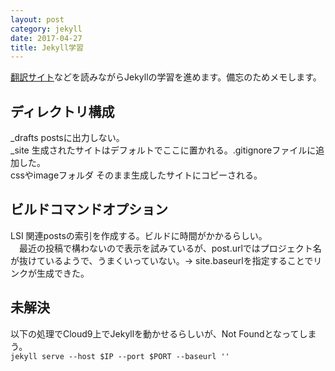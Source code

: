 ```yaml
---
layout: post
category: jekyll
date: 2017-04-27
title: Jekyll学習
---
```

[翻訳サイト](http://jekyllrb-ja.github.io/)などを読みながらJekyllの学習を進めます。備忘のためメモします。

## ディレクトリ構成
_drafts postsに出力しない。  
_site 生成されたサイトはデフォルトでここに置かれる。.gitignoreファイルに追加した。  
cssやimageフォルダ そのまま生成したサイトにコピーされる。  

## ビルドコマンドオプション
LSI 関連postsの索引を作成する。ビルドに時間がかかるらしい。  
　最近の投稿で構わないので表示を試みているが、post.urlではプロジェクト名が抜けているようで、うまくいっていない。→ site.baseurlを指定することでリンクが生成できた。

## 未解決
以下の処理でCloud9上でJekyllを動かせるらしいが、Not Foundとなってしまう。  
`jekyll serve --host $IP --port $PORT --baseurl ''`